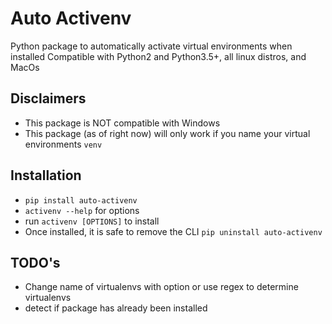 
# Auto Activenv

Python package to automatically activate virtual environments when installed
Compatible with Python2 and Python3.5+, all linux distros, and MacOs

## Disclaimers
- This package is NOT compatible with Windows
- This package (as of right now) will only work if you name your virtual
environments `venv`

## Installation
- `pip install auto-activenv`
- `activenv --help` for options
- run `activenv [OPTIONS]` to install
- Once installed, it is safe to remove the CLI `pip uninstall auto-activenv`

## TODO's
- Change name of virtualenvs with option or use regex to determine virtualenvs
- detect if package has already been installed


